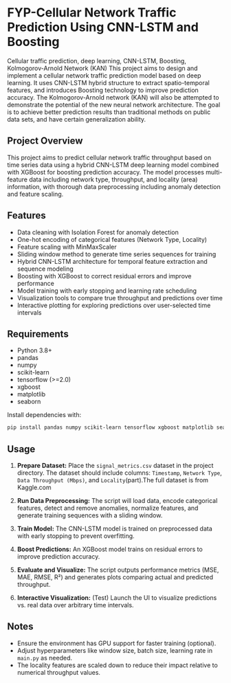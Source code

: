 # FYP-Cellular Network Traffic Prediction Using CNN-LSTM and Boosting
 Cellular traffic prediction, deep learning, CNN-LSTM, Boosting, Kolmogorov-Arnold Network (KAN)
This project aims to design and implement a cellular network traffic prediction model based on deep learning. It uses CNN-LSTM hybrid structure to extract spatio-temporal features, and introduces Boosting  technology to improve prediction accuracy. The Kolmogorov-Arnold network (KAN) will also be attempted to demonstrate the potential of the new neural network architecture. The goal is to achieve better prediction results than traditional methods on public data sets, and have certain generalization ability.

## Project Overview

This project aims to predict cellular network traffic throughput based on time series data using a hybrid CNN-LSTM deep learning model combined with XGBoost for boosting prediction accuracy. The model processes multi-feature data including network type, throughput, and locality (area) information, with thorough data preprocessing including anomaly detection and feature scaling.

## Features

* Data cleaning with Isolation Forest for anomaly detection
* One-hot encoding of categorical features (Network Type, Locality)
* Feature scaling with MinMaxScaler
* Sliding window method to generate time series sequences for training
* Hybrid CNN-LSTM architecture for temporal feature extraction and sequence modeling
* Boosting with XGBoost to correct residual errors and improve performance
* Model training with early stopping and learning rate scheduling
* Visualization tools to compare true throughput and predictions over time
* Interactive plotting for exploring predictions over user-selected time intervals

## Requirements

* Python 3.8+
* pandas
* numpy
* scikit-learn
* tensorflow (>=2.0)
* xgboost
* matplotlib
* seaborn

Install dependencies with:

```bash
pip install pandas numpy scikit-learn tensorflow xgboost matplotlib seaborn
```

## Usage

1. **Prepare Dataset:**
   Place the `signal_metrics.csv` dataset in the project directory. The dataset should include columns: `Timestamp`, `Network Type`, `Data Throughput (Mbps)`, and `Locality`(part).The full dataset is from Kaggle.com
   
3. **Run Data Preprocessing:**
   The script will load data, encode categorical features, detect and remove anomalies, normalize features, and generate training sequences with a sliding window.

4. **Train Model:**
   The CNN-LSTM model is trained on preprocessed data with early stopping to prevent overfitting.

5. **Boost Predictions:**
   An XGBoost model trains on residual errors to improve prediction accuracy.

6. **Evaluate and Visualize:**
   The script outputs performance metrics (MSE, MAE, RMSE, R²) and generates plots comparing actual and predicted throughput.

7. **Interactive Visualization:**
   (Test) Launch the UI to visualize predictions vs. real data over arbitrary time intervals.

## Notes

* Ensure the environment has GPU support for faster training (optional).
* Adjust hyperparameters like window size, batch size, learning rate in `main.py` as needed.
* The locality features are scaled down to reduce their impact relative to numerical throughput values.
